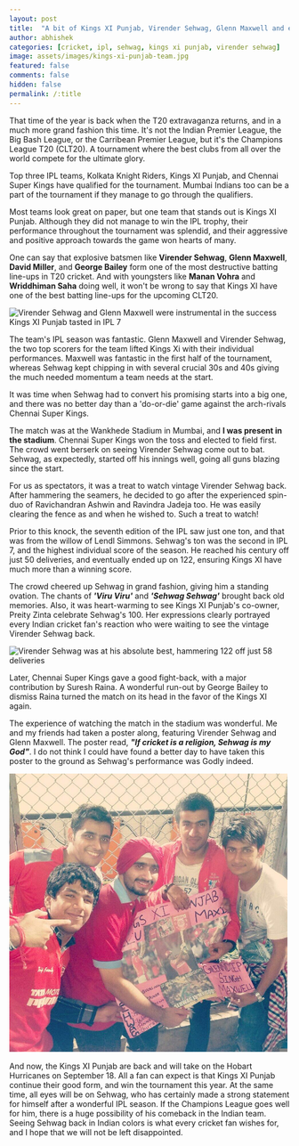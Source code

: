 ```yaml
---
layout: post
title:  "A bit of Kings XI Punjab, Virender Sehwag, Glenn Maxwell and everything else we wish for"
author: abhishek
categories: [cricket, ipl, sehwag, kings xi punjab, virender sehwag]
image: assets/images/kings-xi-punjab-team.jpg
featured: false
comments: false
hidden: false
permalink: /:title
---
```

That time of the year is back when the T20 extravaganza returns, and in a much more grand fashion this time. It's not the Indian Premier League, the Big Bash League, or the Carribean Premier League, but it's the Champions League T20 (CLT20). A tournament where the best clubs from all over the world compete for the ultimate glory.

Top three IPL teams, Kolkata Knight Riders, Kings XI Punjab, and Chennai Super Kings have qualified for the tournament. Mumbai Indians too can be a part of the tournament if they manage to go through the qualifiers.

Most teams look great on paper, but one team that stands out is Kings XI Punjab. Although they did not manage to win the IPL trophy, their performance throughout the tournament was splendid, and their aggressive and positive approach towards the game won hearts of many.

One can say that explosive batsmen like **Virender Sehwag**, **Glenn Maxwell**, **David Miller**, and **George Bailey** form one of the most destructive batting line-ups in T20 cricket. And with youngsters like **Manan Vohra** and **Wriddhiman Saha** doing well, it won't be wrong to say that Kings XI have one of the best batting line-ups for the upcoming CLT20.

<img src="https://www.cricket.com.au/-/media/News/2016/01/19MaxiSehwag.ashx" width="500" height="auto" alt="Virender Sehwag and Glenn Maxwell were instrumental in the success Kings XI Punjab tasted in IPL 7">

The team's IPL season was fantastic. Glenn Maxwell and Virender Sehwag, the two top scorers for the team lifted Kings Xi with their individual performances. Maxwell was fantastic in the first half of the tournament, whereas Sehwag kept chipping in with several crucial 30s and 40s giving the much needed momentum a team needs at the start.

It was time when Sehwag had to convert his promising starts into a big one, and there was no better day than a 'do-or-die' game against the arch-rivals Chennai Super Kings.

The match was at the Wankhede Stadium in Mumbai, and **I was present in the stadium**. Chennai Super Kings won the toss and elected to field first. The crowd went berserk on seeing Virender Sehwag come out to bat. Sehwag, as expectedly, started off his innings well, going all guns blazing since the start.

For us as spectators, it was a treat to watch vintage Virender Sehwag back. After hammering the seamers, he decided to go after the experienced spin-duo of Ravichandran Ashwin and Ravindra Jadeja too. He was easily clearing the fence as and when he wished to. Such a treat to watch!

Prior to this knock, the seventh edition of the IPL saw just one ton, and that was from the willow of Lendl Simmons. Sehwag's ton was the second in IPL 7, and the highest individual score of the season. He reached his century off just 50 deliveries, and eventually ended up on 122, ensuring Kings XI have much more than a winning score.

The crowd cheered up Sehwag in grand fashion, giving him a standing ovation. The chants of <em>**'Viru Viru'**</em> and <em>**'Sehwag Sehwag'**</em> brought back old memories. Also, it was heart-warming to see Kings XI Punjab's co-owner, Preity Zinta celebrate Sehwag's 100. Her expressions clearly portrayed every Indian cricket fan's reaction who were waiting to see the vintage Virender Sehwag back.

![Virender Sehwag was at his absolute best, hammering 122 off just 58 deliveries](https://s.ndtvimg.com/images/stories/virender-sehwag-qualifier-640.jpg)

Later, Chennai Super Kings gave a good fight-back, with a major contribution by Suresh Raina. A wonderful run-out by George Bailey to dismiss Raina turned the match on its head in the favor of the Kings XI again.

The experience of watching the match in the stadium was wonderful. Me and my friends had taken a poster along, featuring Virender Sehwag and Glenn Maxwell. The poster read, <em>**"If cricket is a religion, Sehwag is my God"**</em>. I do not think I could have found a better day to have taken this poster to the ground as Sehwag's performance was Godly indeed.

<img src="https://raw.githubusercontent.com/abhishekmsharma/blog/master/assets/images/kxipvscsk-wankhede.jpg?token=AEtGYnuv626WaGylJZdBGlIOTVtEQShOks5byt9FwA%3D%3D" width="500" height="auto" alt="At the Wankhede stadium, wearing a red turban, celebrating Sehwag's century, and Kings XI Punjab's entry into the IPL finals">

And now, the Kings XI Punjab are back and will take on the Hobart Hurricanes on September 18. All a fan can expect is that Kings XI Punjab continue their good form, and win the tournament this year. At the same time, all eyes will be on Sehwag, who has certainly made a strong statement for himself after a wonderful IPL season. If the Champions League goes well for him, there is a huge possibility of his comeback in the Indian team. Seeing Sehwag back in Indian colors is what every cricket fan wishes for, and I hope that we will not be left disappointed.
